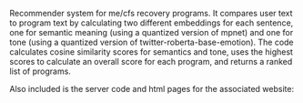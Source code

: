 Recommender system for me/cfs recovery programs. It compares user text to program text by calculating two different embeddings for each sentence, 
one for semantic meaning (using a quantized version of mpnet) and one for tone (using a quantized version of twitter-roberta-base-emotion).
The code calculates cosine similarity scores for semantics and tone, uses the highest scores to calculate an overall score for each program, and 
returns a ranked list of programs.

Also included is the server code and html pages for the associated website: 
